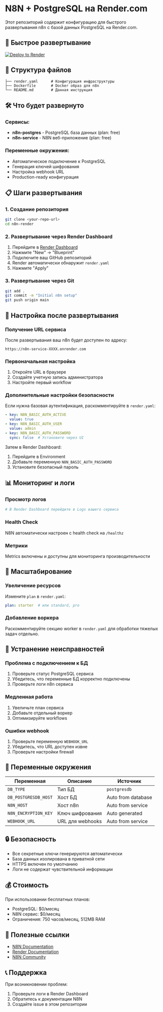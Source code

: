 # N8N + PostgreSQL на Render.com

Этот репозиторий содержит конфигурацию для быстрого развертывания n8n с базой данных PostgreSQL на Render.com.

## 🚀 Быстрое развертывание

[![Deploy to Render](https://render.com/images/deploy-to-render-button.svg)](https://render.com/deploy?repo=https://dev.azure.com/ivangubanov0601/_git/n8n-deploy-to-render)

## 📁 Структура файлов

```
├── render.yaml      # Конфигурация инфраструктуры
├── Dockerfile       # Docker образ для n8n
└── README.md        # Данная инструкция
```

## 🛠 Что будет развернуто

### Сервисы:
- **n8n-postgres** - PostgreSQL база данных (plan: free)
- **n8n-service** - N8N веб-приложение (plan: free)

### Переменные окружения:
- Автоматическое подключение к PostgreSQL
- Генерация ключей шифрования
- Настройка webhook URL
- Production-ready конфигурация

## 📋 Шаги развертывания

### 1. Создание репозитория
```bash
git clone <your-repo-url>
cd n8n-render
```

### 2. Развертывание через Render Dashboard
1. Перейдите в [Render Dashboard](https://dashboard.render.com)
2. Нажмите "New" → "Blueprint"
3. Подключите ваш GitHub репозиторий
4. Render автоматически обнаружит `render.yaml`
5. Нажмите "Apply"

### 3. Развертывание через Git
```bash
git add .
git commit -m "Initial n8n setup"
git push origin main
```

## 🔧 Настройка после развертывания

### Получение URL сервиса
После развертывания ваш n8n будет доступен по адресу:
```
https://n8n-service-XXXX.onrender.com
```

### Первоначальная настройка
1. Откройте URL в браузере
2. Создайте учетную запись администратора
3. Настройте первый workflow

### Дополнительные настройки безопасности

Если нужна базовая аутентификация, раскомментируйте в `render.yaml`:
```yaml
- key: N8N_BASIC_AUTH_ACTIVE
  value: true
- key: N8N_BASIC_AUTH_USER
  value: admin
- key: N8N_BASIC_AUTH_PASSWORD
  sync: false  # Установите через UI
```

Затем в Render Dashboard:
1. Перейдите в Environment
2. Добавьте переменную `N8N_BASIC_AUTH_PASSWORD`
3. Установите безопасный пароль

## 📊 Мониторинг и логи

### Просмотр логов
```bash
# В Render Dashboard перейдите в Logs вашего сервиса
```

### Health Check
N8N автоматически настроен с health check на `/healthz`

### Метрики
Metrics включены и доступны для мониторинга производительности

## 🔄 Масштабирование

### Увеличение ресурсов
Измените `plan` в `render.yaml`:
```yaml
plan: starter  # или standard, pro
```

### Добавление воркера
Раскомментируйте секцию worker в `render.yaml` для обработки тяжелых задач отдельно.

## 🐛 Устранение неисправностей

### Проблема с подключением к БД
1. Проверьте статус PostgreSQL сервиса
2. Убедитесь, что переменные БД корректно подключены
3. Проверьте логи n8n сервиса

### Медленная работа
1. Увеличьте план сервиса
2. Добавьте отдельный воркер
3. Оптимизируйте workflows

### Ошибки webhook
1. Проверьте переменную `WEBHOOK_URL`
2. Убедитесь, что URL доступен извне
3. Проверьте настройки firewall

## 📝 Переменные окружения

| Переменная | Описание | Источник |
|------------|----------|----------|
| `DB_TYPE` | Тип БД | `postgresdb` |
| `DB_POSTGRESDB_HOST` | Хост БД | Auto from database |
| `N8N_HOST` | Хост n8n | Auto from service |
| `N8N_ENCRYPTION_KEY` | Ключ шифрования | Auto generated |
| `WEBHOOK_URL` | URL для webhooks | Auto from service |

## 🔒 Безопасность

- Все секретные ключи генерируются автоматически
- База данных изолирована в приватной сети
- HTTPS включен по умолчанию
- Логи не содержат чувствительной информации

## 💰 Стоимость

При использовании бесплатных планов:
- PostgreSQL: $0/месяц
- N8N сервис: $0/месяц
- Ограничения: 750 часов/месяц, 512MB RAM

## 🔗 Полезные ссылки

- [N8N Documentation](https://docs.n8n.io/)
- [Render Documentation](https://render.com/docs)
- [N8N Community](https://community.n8n.io/)

## 📞 Поддержка

При возникновении проблем:
1. Проверьте логи в Render Dashboard
2. Обратитесь к документации N8N
3. Создайте issue в этом репозитории